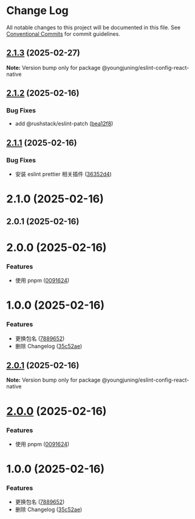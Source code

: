 # Change Log

All notable changes to this project will be documented in this file.
See [Conventional Commits](https://conventionalcommits.org) for commit guidelines.

## [2.1.3](https://github.com/youngjuning/youngjuning/compare/@youngjuning/eslint-config-react-native@2.1.2...@youngjuning/eslint-config-react-native@2.1.3) (2025-02-27)

**Note:** Version bump only for package @youngjuning/eslint-config-react-native





## [2.1.2](https://github.com/youngjuning/youngjuning/compare/@youngjuning/eslint-config-react-native@2.1.1...@youngjuning/eslint-config-react-native@2.1.2) (2025-02-16)


### Bug Fixes

* add @rushstack/eslint-patch ([bea12f8](https://github.com/youngjuning/youngjuning/commit/bea12f80e7b50620043da0e2a1863394bb3a0e79))





## [2.1.1](https://github.com/youngjuning/youngjuning/compare/@youngjuning/eslint-config-react-native@2.1.0...@youngjuning/eslint-config-react-native@2.1.1) (2025-02-16)


### Bug Fixes

* 安装 eslint prettier 相关插件 ([36352d4](https://github.com/youngjuning/youngjuning/commit/36352d4bcfe639a7be1fef5b93dd60a2565aedcd))





# 2.1.0 (2025-02-16)



## 2.0.1 (2025-02-16)



# 2.0.0 (2025-02-16)


### Features

* 使用 pnpm ([0091624](https://github.com/youngjuning/youngjuning/commit/00916245eb2fcb80b49c847436487d2a181e5f63))



# 1.0.0 (2025-02-16)


### Features

* 更换包名 ([7889652](https://github.com/youngjuning/youngjuning/commit/7889652971c8ad5c5eb8a8b70ca129e618bff4ae))
* 删除 Changelog ([35c52ae](https://github.com/youngjuning/youngjuning/commit/35c52ae7307ca3beeb3d42be92cdaf53cfbdb7c5))





## [2.0.1](https://github.com/youngjuning/youngjuning/compare/v2.0.0...v2.0.1) (2025-02-16)

**Note:** Version bump only for package @youngjuning/eslint-config-react-native





# [2.0.0](https://github.com/youngjuning/youngjuning/compare/v1.0.0...v2.0.0) (2025-02-16)


### Features

* 使用 pnpm ([0091624](https://github.com/youngjuning/youngjuning/commit/00916245eb2fcb80b49c847436487d2a181e5f63))





# 1.0.0 (2025-02-16)


### Features

* 更换包名 ([7889652](https://github.com/youngjuning/youngjuning/commit/7889652971c8ad5c5eb8a8b70ca129e618bff4ae))
* 删除 Changelog ([35c52ae](https://github.com/youngjuning/youngjuning/commit/35c52ae7307ca3beeb3d42be92cdaf53cfbdb7c5))
